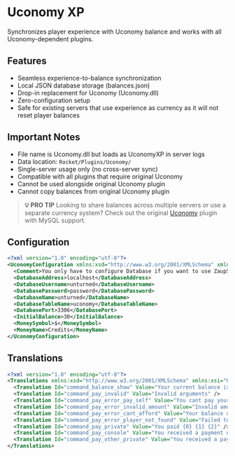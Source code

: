 # Uconomy XP
Synchronizes player experience with Uconomy balance and works with all Uconomy-dependent plugins.

## Features
* Seamless experience-to-balance synchronization
* Local JSON database storage (balances.json)
* Drop-in replacement for Uconomy (Uconomy.dll)
* Zero-configuration setup
* Safe for existing servers that use experience as currency as it will not reset player balances

## Important Notes
* File name is Uconomy.dll but loads as UconomyXP in server logs
* Data location: `Rocket/Plugins/Uconomy/`
* Single-server usage only (no cross-server sync)
* Compatible with all plugins that require original Uconomy
* Cannot be used alongside original Uconomy plugin
* Cannot copy balances from original Uconomy plugin

> **💡 PRO TIP**
> Looking to share balances across multiple servers or use a separate currency system? Check out the original [Uconomy](https://restoremonarchy.com/servers/plugins/uconomy) plugin with MySQL support.

## Configuration
```xml
<?xml version="1.0" encoding="utf-8"?>
<UconomyConfiguration xmlns:xsd="http://www.w3.org/2001/XMLSchema" xmlns:xsi="http://www.w3.org/2001/XMLSchema-instance">
  <Comment>You only have to configure Database if you want to use ZaupShop</Comment>
  <DatabaseAddress>localhost</DatabaseAddress>
  <DatabaseUsername>unturned</DatabaseUsername>
  <DatabasePassword>password</DatabasePassword>
  <DatabaseName>unturned</DatabaseName>
  <DatabaseTableName>uconomy</DatabaseTableName>
  <DatabasePort>3306</DatabasePort>
  <InitialBalance>30</InitialBalance>
  <MoneySymbol>$</MoneySymbol>
  <MoneyName>Credits</MoneyName>
</UconomyConfiguration>
```

## Translations
```xml
<?xml version="1.0" encoding="utf-8"?>
<Translations xmlns:xsd="http://www.w3.org/2001/XMLSchema" xmlns:xsi="http://www.w3.org/2001/XMLSchema-instance">
  <Translation Id="command_balance_show" Value="Your current balance is: {0} {1}" />
  <Translation Id="command_pay_invalid" Value="Invalid arguments" />
  <Translation Id="command_pay_error_pay_self" Value="You cant pay yourself" />
  <Translation Id="command_pay_error_invalid_amount" Value="Invalid amount" />
  <Translation Id="command_pay_error_cant_afford" Value="Your balance does not allow this payment" />
  <Translation Id="command_pay_error_player_not_found" Value="Failed to find player" />
  <Translation Id="command_pay_private" Value="You paid {0} {1} {2}" />
  <Translation Id="command_pay_console" Value="You received a payment of {0} {1} " />
  <Translation Id="command_pay_other_private" Value="You received a payment of {0} {1} from {2}" />
</Translations>
```
